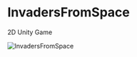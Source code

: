 # InvadersFromSpace
<p>2D Unity Game</p>

![InvadersFromSpace](https://github.com/chiturca/InvadersFromSpace/assets/113294105/894ff442-54c6-4980-89e2-05cf8d48541f)
